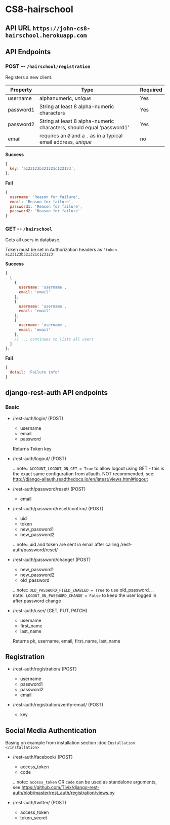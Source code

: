 # CS8-hairschool

## API URL `https://john-cs8-hairschool.herokuapp.com`

## API Endpoints

### POST -- `/hairschool/registration`

Registers a new client.

| Property |     Type      | Required |
| -------- | ------------- | -------- |
| username | alphanumeric, *unique* | Yes      |
| password1 | String at least 8 alpha-numeric characters | Yes      |
| password2 | String at least 8 alpha-numeric characters, should equal 'password1' | Yes      |
| email | requires an `@` and a `.` as in a typical email address, *unique* | no      |


**Success**

```js
{
  key: 'a123123b321321c123123',
};
```

**Fail**

```js
{
  username: 'Reason for failure',
  email: 'Reason for failure',
  password1: 'Reason for failure',
  password2: 'Reason for failure'
}
```
### GET -- `/hairschool`

Gets all users in database.

Token must be set in Authorization headers as `'token a123123b321321c123123'`

**Success**

```js
{
  [
    {
      username: 'username',
      email: 'email'
    },
    {
      username: 'username',
      email: 'email'
    },    
    {
      username: 'username',
      email: 'email'
    },
    // ... continues to lists all users
  ]
};
```

**Fail**

```js
{
  detail: 'Failure info'
}
```

## django-rest-auth API endpoints

### Basic

- /rest-auth/login/ (POST)

    - username
    - email
    - password

    Returns Token key

- /rest-auth/logout/ (POST)

    .. note:: ``ACCOUNT_LOGOUT_ON_GET = True`` to allow logout using GET - this is the exact same configuration from allauth. NOT recommended, see: http://django-allauth.readthedocs.io/en/latest/views.html#logout

- /rest-auth/password/reset/ (POST)

    - email

- /rest-auth/password/reset/confirm/ (POST)

    - uid
    - token
    - new_password1
    - new_password2

    .. note:: uid and token are sent in email after calling /rest-auth/password/reset/

- /rest-auth/password/change/ (POST)

    - new_password1
    - new_password2
    - old_password

    .. note:: ``OLD_PASSWORD_FIELD_ENABLED = True`` to use old_password.
    .. note:: ``LOGOUT_ON_PASSWORD_CHANGE = False`` to keep the user logged in after password change

- /rest-auth/user/ (GET, PUT, PATCH)

    - username
    - first_name
    - last_name

    Returns pk, username, email, first_name, last_name


Registration
------------

- /rest-auth/registration/ (POST)

    - username
    - password1
    - password2
    - email

- /rest-auth/registration/verify-email/ (POST)

    - key


Social Media Authentication
---------------------------

Basing on example from installation section :doc:`Installation </installation>`

- /rest-auth/facebook/ (POST)

    - access_token
    - code

    .. note:: ``access_token`` OR ``code`` can be used as standalone arguments, see https://github.com/Tivix/django-rest-auth/blob/master/rest_auth/registration/views.py

- /rest-auth/twitter/ (POST)

    - access_token
    - token_secret
